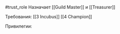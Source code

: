 #trust_role
Назначает [[Guild Master]] и [[Treasurer]]

Требования:
[[3 Incubus]]
[[4 Champion]]

Привилегии: